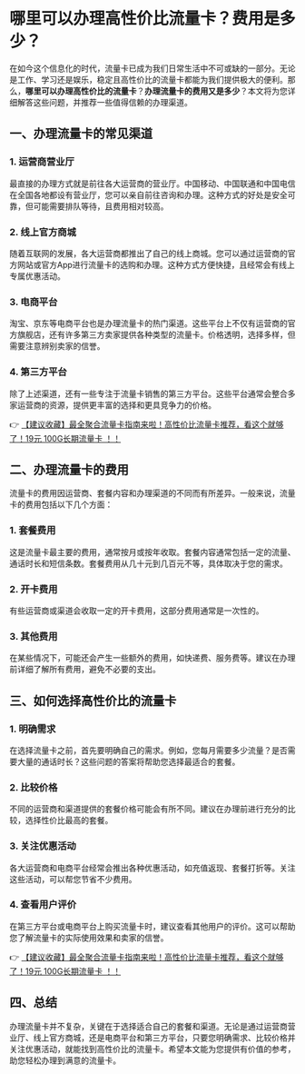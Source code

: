 # 哪里可以办理高性价比流量卡？费用是多少？

在如今这个信息化的时代，流量卡已成为我们日常生活中不可或缺的一部分。无论是工作、学习还是娱乐，稳定且高性价比的流量卡都能为我们提供极大的便利。那么，**哪里可以办理高性价比的流量卡**？**办理流量卡的费用又是多少**？本文将为您详细解答这些问题，并推荐一些值得信赖的办理渠道。

## 一、办理流量卡的常见渠道

### 1. 运营商营业厅
最直接的办理方式就是前往各大运营商的营业厅。中国移动、中国联通和中国电信在全国各地都设有营业厅，您可以亲自前往咨询和办理。这种方式的好处是安全可靠，但可能需要排队等待，且费用相对较高。

### 2. 线上官方商城
随着互联网的发展，各大运营商都推出了自己的线上商城。您可以通过运营商的官方网站或官方App进行流量卡的选购和办理。这种方式方便快捷，且经常会有线上专属优惠活动。

### 3. 电商平台
淘宝、京东等电商平台也是办理流量卡的热门渠道。这些平台上不仅有运营商的官方旗舰店，还有许多第三方卖家提供各种类型的流量卡。价格透明，选择多样，但需要注意辨别卖家的信誉。

### 4. 第三方平台
除了上述渠道，还有一些专注于流量卡销售的第三方平台。这些平台通常会整合多家运营商的资源，提供更丰富的选择和更具竞争力的价格。

👉 [【建议收藏】最全聚合流量卡指南来啦！高性价比流量卡推荐，看这个就够了！19元 100G长期流量卡 ！！](https://bit.ly/Liuliangka)

## 二、办理流量卡的费用

流量卡的费用因运营商、套餐内容和办理渠道的不同而有所差异。一般来说，流量卡的费用包括以下几个方面：

### 1. 套餐费用
这是流量卡最主要的费用，通常按月或按年收取。套餐内容通常包括一定的流量、通话时长和短信条数。套餐费用从几十元到几百元不等，具体取决于您的需求。

### 2. 开卡费用
有些运营商或渠道会收取一定的开卡费用，这部分费用通常是一次性的。

### 3. 其他费用
在某些情况下，可能还会产生一些额外的费用，如快递费、服务费等。建议在办理前详细了解所有费用，避免不必要的支出。

## 三、如何选择高性价比的流量卡

### 1. 明确需求
在选择流量卡之前，首先要明确自己的需求。例如，您每月需要多少流量？是否需要大量的通话时长？这些问题的答案将帮助您选择最适合的套餐。

### 2. 比较价格
不同的运营商和渠道提供的套餐价格可能会有所不同。建议在办理前进行充分的比较，选择性价比最高的套餐。

### 3. 关注优惠活动
各大运营商和电商平台经常会推出各种优惠活动，如充值返现、套餐打折等。关注这些活动，可以帮您节省不少费用。

### 4. 查看用户评价
在第三方平台或电商平台上购买流量卡时，建议查看其他用户的评价。这可以帮助您了解流量卡的实际使用效果和卖家的信誉。

👉 [【建议收藏】最全聚合流量卡指南来啦！高性价比流量卡推荐，看这个就够了！19元 100G长期流量卡 ！！](https://bit.ly/Liuliangka)

## 四、总结

办理流量卡并不复杂，关键在于选择适合自己的套餐和渠道。无论是通过运营商营业厅、线上官方商城，还是电商平台和第三方平台，只要您明确需求、比较价格并关注优惠活动，就能找到高性价比的流量卡。希望本文能为您提供有价值的参考，助您轻松办理到满意的流量卡。